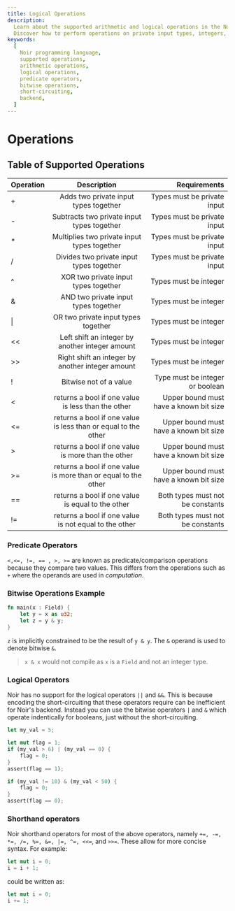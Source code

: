 ```yaml
---
title: Logical Operations
description:
  Learn about the supported arithmetic and logical operations in the Noir programming language.
  Discover how to perform operations on private input types, integers, and booleans.
keywords:
  [
    Noir programming language,
    supported operations,
    arithmetic operations,
    logical operations,
    predicate operators,
    bitwise operations,
    short-circuiting,
    backend,
  ]
---
```


# Operations

## Table of Supported Operations

| Operation |                          Description                           |                           Requirements |
| :-------- | :------------------------------------------------------------: | -------------------------------------: |
| +         |             Adds two private input types together              |            Types must be private input |
| -         |           Subtracts two private input types together           |            Types must be private input |
| \*        |          Multiplies two private input types together           |            Types must be private input |
| /         |            Divides two private input types together            |            Types must be private input |
| ^         |              XOR two private input types together              |                  Types must be integer |
| &         |              AND two private input types together              |                  Types must be integer |
| \|        |              OR two private input types together               |                  Types must be integer |
| \<\<        |        Left shift an integer by another integer amount         |                  Types must be integer |
| >>        |        Right shift an integer by another integer amount        |                  Types must be integer |
| !         |                     Bitwise not of a value                     |        Type must be integer or boolean |
| \<         |       returns a bool if one value is less than the other       | Upper bound must have a known bit size |
| \<=        | returns a bool if one value is less than or equal to the other | Upper bound must have a known bit size |
| >         |       returns a bool if one value is more than the other       | Upper bound must have a known bit size |
| >=        | returns a bool if one value is more than or equal to the other | Upper bound must have a known bit size |
| ==        |       returns a bool if one value is equal to the other        |       Both types must not be constants |
| !=        |     returns a bool if one value is not equal to the other      |       Both types must not be constants |

### Predicate Operators

`<,<=, !=, == , >, >=` are known as predicate/comparison operations because they compare two values.
This differs from the operations such as `+` where the operands are used in _computation_.

### Bitwise Operations Example

```rust
fn main(x : Field) {
    let y = x as u32;
    let z = y & y;
}
```

`z` is implicitly constrained to be the result of `y & y`. The `&` operand is used to denote bitwise
`&`.

> `x & x` would not compile as `x` is a `Field` and not an integer type.

### Logical Operators

Noir has no support for the logical operators `||` and `&&`. This is because encoding the
short-circuiting that these operators require can be inefficient for Noir's backend. Instead you can
use the bitwise operators `|` and `&` which operate indentically for booleans, just without the
short-circuiting.

```rust
let my_val = 5;

let mut flag = 1;
if (my_val > 6) | (my_val == 0) {
    flag = 0;
}
assert(flag == 1);

if (my_val != 10) & (my_val < 50) {
    flag = 0;
}
assert(flag == 0);
```

### Shorthand operators

Noir shorthand operators for most of the above operators, namely `+=, -=, *=, /=, %=, &=, |=, ^=, <<=`, and `>>=`. These allow for more concise syntax. For example:

```rust
let mut i = 0;
i = i + 1;
```

could be written as:

```rust
let mut i = 0;
i += 1;
```
